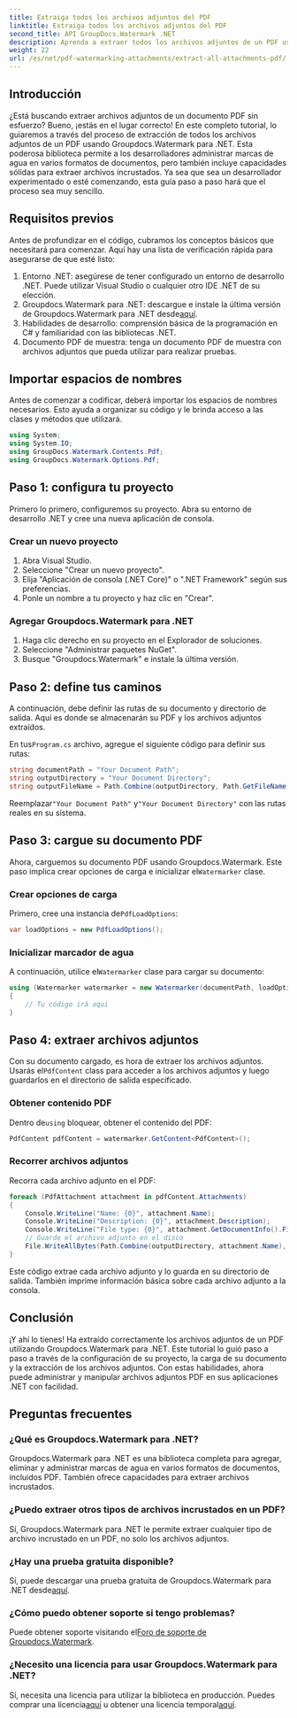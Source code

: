 ```yaml
---
title: Extraiga todos los archivos adjuntos del PDF
linktitle: Extraiga todos los archivos adjuntos del PDF
second_title: API GroupDocs.Watermark .NET
description: Aprenda a extraer todos los archivos adjuntos de un PDF usando Groupdocs.Watermark para .NET. Siga nuestra guía paso a paso para un proceso de extracción perfecto.
weight: 22
url: /es/net/pdf-watermarking-attachments/extract-all-attachments-pdf/
---
```

## Introducción
¿Está buscando extraer archivos adjuntos de un documento PDF sin esfuerzo? Bueno, ¡estás en el lugar correcto! En este completo tutorial, lo guiaremos a través del proceso de extracción de todos los archivos adjuntos de un PDF usando Groupdocs.Watermark para .NET. Esta poderosa biblioteca permite a los desarrolladores administrar marcas de agua en varios formatos de documentos, pero también incluye capacidades sólidas para extraer archivos incrustados. Ya sea que sea un desarrollador experimentado o esté comenzando, esta guía paso a paso hará que el proceso sea muy sencillo.
## Requisitos previos
Antes de profundizar en el código, cubramos los conceptos básicos que necesitará para comenzar. Aquí hay una lista de verificación rápida para asegurarse de que esté listo:
1. Entorno .NET: asegúrese de tener configurado un entorno de desarrollo .NET. Puede utilizar Visual Studio o cualquier otro IDE .NET de su elección.
2.  Groupdocs.Watermark para .NET: descargue e instale la última versión de Groupdocs.Watermark para .NET desde[aquí](https://releases.groupdocs.com/Watermark/net/).
3. Habilidades de desarrollo: comprensión básica de la programación en C# y familiaridad con las bibliotecas .NET.
4. Documento PDF de muestra: tenga un documento PDF de muestra con archivos adjuntos que pueda utilizar para realizar pruebas.
## Importar espacios de nombres
Antes de comenzar a codificar, deberá importar los espacios de nombres necesarios. Esto ayuda a organizar su código y le brinda acceso a las clases y métodos que utilizará.
```csharp
using System;
using System.IO;
using GroupDocs.Watermark.Contents.Pdf;
using GroupDocs.Watermark.Options.Pdf;
```
## Paso 1: configura tu proyecto
Primero lo primero, configuremos su proyecto. Abra su entorno de desarrollo .NET y cree una nueva aplicación de consola.
### Crear un nuevo proyecto
1. Abra Visual Studio.
2. Seleccione "Crear un nuevo proyecto".
3. Elija "Aplicación de consola (.NET Core)" o ".NET Framework" según sus preferencias.
4. Ponle un nombre a tu proyecto y haz clic en "Crear".
### Agregar Groupdocs.Watermark para .NET
1. Haga clic derecho en su proyecto en el Explorador de soluciones.
2. Seleccione "Administrar paquetes NuGet".
3. Busque "Groupdocs.Watermark" e instale la última versión.
## Paso 2: define tus caminos
A continuación, debe definir las rutas de su documento y directorio de salida. Aquí es donde se almacenarán su PDF y los archivos adjuntos extraídos.

 En tus`Program.cs` archivo, agregue el siguiente código para definir sus rutas:
```csharp
string documentPath = "Your Document Path";
string outputDirectory = "Your Document Directory";
string outputFileName = Path.Combine(outputDirectory, Path.GetFileName(documentPath));
```
 Reemplazar`"Your Document Path"` y`"Your Document Directory"` con las rutas reales en su sistema.
## Paso 3: cargue su documento PDF
 Ahora, carguemos su documento PDF usando Groupdocs.Watermark. Este paso implica crear opciones de carga e inicializar el`Watermarker` clase.
### Crear opciones de carga
 Primero, cree una instancia de`PdfLoadOptions`:
```csharp
var loadOptions = new PdfLoadOptions();
```
### Inicializar marcador de agua
 A continuación, utilice el`Watermarker` clase para cargar su documento:
```csharp
using (Watermarker watermarker = new Watermarker(documentPath, loadOptions))
{
    // Tu código irá aquí
}
```
## Paso 4: extraer archivos adjuntos
Con su documento cargado, es hora de extraer los archivos adjuntos. Usarás el`PdfContent` class para acceder a los archivos adjuntos y luego guardarlos en el directorio de salida especificado.
### Obtener contenido PDF
 Dentro de`using` bloquear, obtener el contenido del PDF:
```csharp
PdfContent pdfContent = watermarker.GetContent<PdfContent>();
```
### Recorrer archivos adjuntos
Recorra cada archivo adjunto en el PDF:
```csharp
foreach (PdfAttachment attachment in pdfContent.Attachments)
{
    Console.WriteLine("Name: {0}", attachment.Name);
    Console.WriteLine("Description: {0}", attachment.Description);
    Console.WriteLine("File type: {0}", attachment.GetDocumentInfo().FileType);
    // Guarde el archivo adjunto en el disco
    File.WriteAllBytes(Path.Combine(outputDirectory, attachment.Name), attachment.Content);
}
```
Este código extrae cada archivo adjunto y lo guarda en su directorio de salida. También imprime información básica sobre cada archivo adjunto a la consola.
## Conclusión
¡Y ahí lo tienes! Ha extraído correctamente los archivos adjuntos de un PDF utilizando Groupdocs.Watermark para .NET. Este tutorial lo guió paso a paso a través de la configuración de su proyecto, la carga de su documento y la extracción de los archivos adjuntos. Con estas habilidades, ahora puede administrar y manipular archivos adjuntos PDF en sus aplicaciones .NET con facilidad.
## Preguntas frecuentes
### ¿Qué es Groupdocs.Watermark para .NET?
Groupdocs.Watermark para .NET es una biblioteca completa para agregar, eliminar y administrar marcas de agua en varios formatos de documentos, incluidos PDF. También ofrece capacidades para extraer archivos incrustados.
### ¿Puedo extraer otros tipos de archivos incrustados en un PDF?
Sí, Groupdocs.Watermark para .NET le permite extraer cualquier tipo de archivo incrustado en un PDF, no solo los archivos adjuntos.
### ¿Hay una prueba gratuita disponible?
 Sí, puede descargar una prueba gratuita de Groupdocs.Watermark para .NET desde[aquí](https://releases.groupdocs.com/).
### ¿Cómo puedo obtener soporte si tengo problemas?
 Puede obtener soporte visitando el[Foro de soporte de Groupdocs.Watermark](https://forum.groupdocs.com/c/watermark/19).
### ¿Necesito una licencia para usar Groupdocs.Watermark para .NET?
 Sí, necesita una licencia para utilizar la biblioteca en producción. Puedes comprar una licencia[aquí](https://purchase.groupdocs.com/buy) u obtener una licencia temporal[aquí](https://purchase.groupdocs.com/temporary-license/).